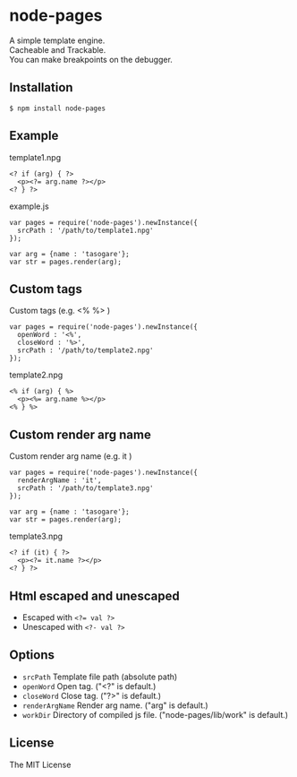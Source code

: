 # node-pages

A simple template engine.  
Cacheable and Trackable.  
You can make breakpoints on the debugger.

## Installation

    $ npm install node-pages

## Example
template1.npg

    <? if (arg) { ?>
      <p><?= arg.name ?></p>
    <? } ?>

example.js

    var pages = require('node-pages').newInstance({
      srcPath : '/path/to/template1.npg'
    });

    var arg = {name : 'tasogare'};
    var str = pages.render(arg);

## Custom tags

Custom tags (e.g. &lt;% %&gt; )  

    var pages = require('node-pages').newInstance({
      openWord : '<%',
      closeWord : '%>',
      srcPath : '/path/to/template2.npg'
    });

template2.npg

    <% if (arg) { %>
      <p><%= arg.name %></p>
    <% } %>

## Custom render arg name

Custom render arg name (e.g. it )  

    var pages = require('node-pages').newInstance({
      renderArgName : 'it',
      srcPath : '/path/to/template3.npg'
    });

    var arg = {name : 'tasogare'};
    var str = pages.render(arg);

template3.npg

    <? if (it) { ?>
      <p><?= it.name ?></p>
    <? } ?>


## Html escaped and unescaped

  * Escaped with `<?= val ?>`
  * Unescaped with `<?- val ?>`

## Options

  - `srcPath`         Template file path (absolute path)
  - `openWord`        Open tag. ("<?" is default.)
  - `closeWord`       Close tag. ("?>" is default.)
  - `renderArgName`   Render arg name. ("arg" is default.)
  - `workDir`         Directory of compiled js file. ("node-pages/lib/work" is default.)

## License

The MIT License
